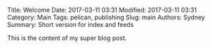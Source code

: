 Title: Welcome
Date: 2017-03-11 03:31
Modified: 2017-03-11 03:31
Category: Main
Tags: pelican, publishing
Slug: main
Authors: Sydney
Summary: Short version for index and feeds

This is the content of my super blog post.
